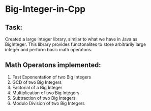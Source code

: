 # Big-Integer-in-Cpp

## Task:
Created a large Integer library, similar to what we have in Java as BigInteger. This library provides functonalites to store arbitrarily large integer and perform basic math operatons.


## Math Operatons implemented:
 1. Fast Exponentation of two Big Integers
 2. GCD of two Big Integers
 3. Factorial of a Big Integer
 4. Multiplication of two Big Integers
 5. Subtraction of two Big Integers
 6. Modulo Division of two Big Integers
